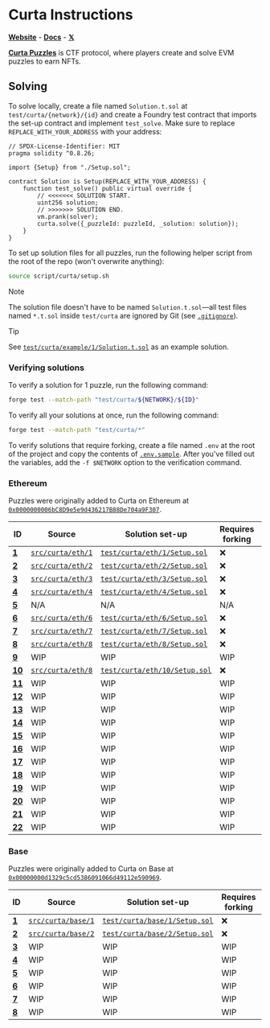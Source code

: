 # Curta Instructions

[**Website**](https://curta.wtf) - [**Docs**](https://curta.wtf/docs) - [**𝕏**](https://x.com/curta_ctf)

[**Curta Puzzles**](https://curta.wtf/docs/puzzles/overview) is CTF protocol, where players create and solve EVM puzzles to earn NFTs.

## Solving

To solve locally, create a file named `Solution.t.sol` at `test/curta/{network}/{id}` and create a Foundry test contract that imports the set-up contract and implement `test_solve`. Make sure to replace `REPLACE_WITH_YOUR_ADDRESS` with your address:

```solidity
// SPDX-License-Identifier: MIT
pragma solidity ^0.8.26;

import {Setup} from "./Setup.sol";

contract Solution is Setup(REPLACE_WITH_YOUR_ADDRESS) {
    function test_solve() public virtual override {
        // <<<<<<< SOLUTION START.
        uint256 solution;
        // >>>>>>> SOLUTION END.
        vm.prank(solver);
        curta.solve({_puzzleId: puzzleId, _solution: solution});
    }
}
```

To set up solution files for all puzzles, run the following helper script from the root of the repo (won't overwrite anything):

```sh
source script/curta/setup.sh
```

> [!NOTE]
> The solution file doesn't have to be named `Solution.t.sol`&mdash;all test files named `*.t.sol` inside `test/curta` are ignored by Git (see [`.gitignore`](../../.gitignore#L28-L29)).

> [!TIP]
> See [`test/curta/example/1/Solution.t.sol`](../../test/curta/example/1/Solution.t.sol) as an example solution.

### Verifying solutions

To verify a solution for 1 puzzle, run the following command:

```sh
forge test --match-path "test/curta/${NETWORK}/${ID}"
```

To verify all your solutions at once, run the following command:

```sh
forge test --match-path "test/curta/*"
```

To verify solutions that require forking, create a file named `.env` at the root of the project and copy the contents of [`.env.sample`](../../.env.sample). After you've filled out the variables, add the `-f $NETWORK` option to the verification command.

### Ethereum

Puzzles were originally added to Curta on Ethereum at [`0x0000000006bC8D9e5e9d436217B88De704a9F307`](https://etherscan.io/address/0x0000000006bC8D9e5e9d436217B88De704a9F307).

| ID                                        | Source                        | Solution set-up                                                    | Requires forking | Write-up                                                                                                          |
| ----------------------------------------- | ----------------------------- | ------------------------------------------------------------------ | ---------------- | ----------------------------------------------------------------------------------------------------------------- |
| [**1**](https://curta.wtf/puzzle/eth:1)   | [`src/curta/eth/1`](./eth/1)  | [`test/curta/eth/1/Setup.sol`](../../test/curta/eth/1/Setup.sol)   | ❌               | [Link](https://curta.wtf/puzzle/eth:1/write-up)                                                                   |
| [**2**](https://curta.wtf/puzzle/eth:2)   | [`src/curta/eth/2`](./eth/2)  | [`test/curta/eth/2/Setup.sol`](../../test/curta/eth/2/Setup.sol)   | ❌               | [Link](https://curta.wtf/puzzle/eth:2/write-up)                                                                   |
| [**3**](https://curta.wtf/puzzle/eth:3)   | [`src/curta/eth/3`](./eth/2)  | [`test/curta/eth/3/Setup.sol`](../../test/curta/eth/3/Setup.sol)   | ❌               | [Link](https://curta.wtf/puzzle/eth:3/write-up)                                                                   |
| [**4**](https://curta.wtf/puzzle/eth:4)   | [`src/curta/eth/4`](./eth/2)  | [`test/curta/eth/4/Setup.sol`](../../test/curta/eth/4/Setup.sol)   | ❌               | [Link](https://curta.wtf/puzzle/eth:4/write-up)                                                                   |
| [**5**](https://curta.wtf/puzzle/eth:5)   | N/A                           | N/A                                                                | N/A              | N/A                                                                                                               |
| [**6**](https://curta.wtf/puzzle/eth:6)   | [`src/curta/eth/6`](./eth/6)  | [`test/curta/eth/6/Setup.sol`](../../test/curta/eth/6/Setup.sol)   | ❌               | [Link](https://curta.wtf/puzzle/eth:6/write-up)                                                                   |
| [**7**](https://curta.wtf/puzzle/eth:7)   | [`src/curta/eth/7`](./eth/7)  | [`test/curta/eth/7/Setup.sol`](../../test/curta/eth/7/Setup.sol)   | ❌               | None                                                                                                              |
| [**8**](https://curta.wtf/puzzle/eth:8)   | [`src/curta/eth/8`](./eth/8)  | [`test/curta/eth/8/Setup.sol`](../../test/curta/eth/8/Setup.sol)   | ❌               | [Link](https://x.com/i/status/1651346013792227332)                                                                |
| [**9**](https://curta.wtf/puzzle/eth:9)   | WIP                           | WIP                                                                | WIP              | [Link](https://github.com/clabby/curta-puzzle/blob/8fbfb95db1f5fa90911246aa177b153e04dffba5/test/Challenge.t.sol) |
| [**10**](https://curta.wtf/puzzle/eth:10) | [`src/curta/eth/8`](./eth/10) | [`test/curta/eth/10/Setup.sol`](../../test/curta/eth/10/Setup.sol) | ❌               | [Link](https://x.com/i/status/1658930303019122688)                                                                |
| [**11**](https://curta.wtf/puzzle/eth:11) | WIP                           | WIP                                                                | WIP              | [Link](https://github.com/leonardoalt/baby_its_me/tree/ce6de115dda28ff5357f1dfa99f4e724a18b9b29/solution)         |
| [**12**](https://curta.wtf/puzzle/eth:12) | WIP                           | WIP                                                                | WIP              | [Link](https://x.com/i/status/1664026474813489153)                                                                |
| [**13**](https://curta.wtf/puzzle/eth:13) | WIP                           | WIP                                                                | WIP              | [Link](https://x.com/i/status/1678260264893026305)                                                                |
| [**14**](https://curta.wtf/puzzle/eth:14) | WIP                           | WIP                                                                | WIP              | [Link](https://x.com/i/status/1683203592344473601)                                                                |
| [**15**](https://curta.wtf/puzzle/eth:15) | WIP                           | WIP                                                                | WIP              | [Link](https://x.com/i/status/1688247687613743105)                                                                |
| [**16**](https://curta.wtf/puzzle/eth:16) | WIP                           | WIP                                                                | WIP              | [Link](https://x.com/i/status/1694746398326128777)                                                                |
| [**17**](https://curta.wtf/puzzle/eth:17) | WIP                           | WIP                                                                | WIP              | [Link](https://curta.wtf/puzzle/eth:17/write-up)                                                                  |
| [**18**](https://curta.wtf/puzzle/eth:18) | WIP                           | WIP                                                                | WIP              | [Link](https://x.com/i/status/1706029458275119205)                                                                |
| [**19**](https://curta.wtf/puzzle/eth:19) | WIP                           | WIP                                                                | WIP              | [Link](https://x.com/i/status/1727198251852636467)                                                                |
| [**20**](https://curta.wtf/puzzle/eth:20) | WIP                           | WIP                                                                | WIP              | [Link](https://x.com/i/status/1728482477965213760)                                                                |
| [**21**](https://curta.wtf/puzzle/eth:21) | WIP                           | WIP                                                                | WIP              | [Link](https://curta.wtf/puzzle/eth:21/write-up)                                                                  |
| [**22**](https://curta.wtf/puzzle/eth:22) | WIP                           | WIP                                                                | WIP              | [Link](https://curta.wtf/puzzle/eth:22/write-up)                                                                  |

### Base

Puzzles were originally added to Curta on Base at [`0x00000000d1329c5cd5386091066d49112e590969`](https://basescan.org/address/0x00000000d1329c5cd5386091066d49112e590969).

| ID                                       | Source                         | Solution set-up                                                    | Requires forking | Write-up                                         |
| ---------------------------------------- | ------------------------------ | ------------------------------------------------------------------ | ---------------- | ------------------------------------------------ |
| [**1**](https://curta.wtf/puzzle/base:1) | [`src/curta/base/1`](./base/1) | [`test/curta/base/1/Setup.sol`](../../test/curta/base/1/Setup.sol) | ❌               | [Link](https://curta.wtf/puzzle/base:1/write-up) |
| [**2**](https://curta.wtf/puzzle/base:2) | [`src/curta/base/2`](./base/2) | [`test/curta/base/2/Setup.sol`](../../test/curta/base/2/Setup.sol) | ❌               | [Link](https://curta.wtf/puzzle/base:2/write-up) |
| [**3**](https://curta.wtf/puzzle/base:3) | WIP                            | WIP                                                                | WIP              | [Link](https://curta.wtf/puzzle/base:3/write-up) |
| [**4**](https://curta.wtf/puzzle/base:4) | WIP                            | WIP                                                                | WIP              | [Link](https://curta.wtf/puzzle/base:4/write-up) |
| [**5**](https://curta.wtf/puzzle/base:5) | WIP                            | WIP                                                                | WIP              | None                                             |
| [**6**](https://curta.wtf/puzzle/base:6) | WIP                            | WIP                                                                | WIP              | None                                             |
| [**7**](https://curta.wtf/puzzle/base:7) | WIP                            | WIP                                                                | WIP              | [Link](https://curta.wtf/puzzle/base:7/write-up) |
| [**8**](https://curta.wtf/puzzle/base:8) | WIP                            | WIP                                                                | WIP              | None                                             |
